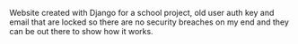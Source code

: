 Website created with Django for a school project, old user auth key and email that are locked so there are no security breaches on my end and they can be out there to show how it works. 

